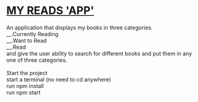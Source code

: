 # [MY READS 'APP'](https://khalednassar500.github.io/my-reads)
An application that displays my books in three categories.<br />
__.Currently Reading<br />
__.Want to Read<br />
__.Read<br />
and give the user ability to search for different books and put them in any one of three categories.<br />
<br />
Start the project<br />
start a terminal (no need to cd anywhere)<br />
run npm install<br />
run npm start<br />
